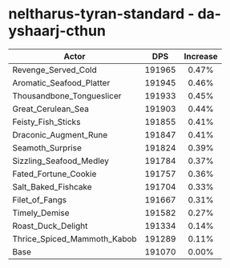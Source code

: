 # neltharus-tyran-standard - da-yshaarj-cthun
| Actor | DPS | Increase |
|---|:---:|:---:|
|Revenge_Served_Cold|191965|0.47%|
|Aromatic_Seafood_Platter|191945|0.46%|
|Thousandbone_Tongueslicer|191933|0.45%|
|Great_Cerulean_Sea|191903|0.44%|
|Feisty_Fish_Sticks|191855|0.41%|
|Draconic_Augment_Rune|191847|0.41%|
|Seamoth_Surprise|191824|0.39%|
|Sizzling_Seafood_Medley|191784|0.37%|
|Fated_Fortune_Cookie|191757|0.36%|
|Salt_Baked_Fishcake|191704|0.33%|
|Filet_of_Fangs|191667|0.31%|
|Timely_Demise|191582|0.27%|
|Roast_Duck_Delight|191334|0.14%|
|Thrice_Spiced_Mammoth_Kabob|191289|0.11%|
|Base|191070|0.00%|
